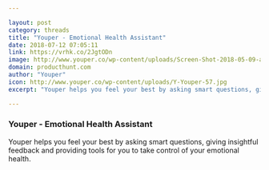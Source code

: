 ```yaml
---

layout: post
category: threads
title: "Youper - Emotional Health Assistant"
date: 2018-07-12 07:05:11
link: https://vrhk.co/2JgtODn
image: http://www.youper.co/wp-content/uploads/Screen-Shot-2018-05-09-at-10.41.32-1.png
domain: producthunt.com
author: "Youper"
icon: http://www.youper.co/wp-content/uploads/Y-Youper-57.jpg
excerpt: "Youper helps you feel your best by asking smart questions, giving insightful feedback and providing tools for you to take control of your emotional health."

---
```


### Youper - Emotional Health Assistant

Youper helps you feel your best by asking smart questions, giving insightful feedback and providing tools for you to take control of your emotional health.